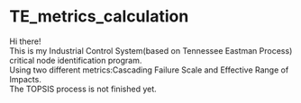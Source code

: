 # TE_metrics_calculation

Hi there!  
This is my Industrial Control System(based on Tennessee Eastman Process) critical node identification program.  
Using two different metrics:Cascading Failure Scale and Effective Range of Impacts.  
The TOPSIS process is not finished yet.  
